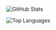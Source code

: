 ![GitHub Stats](https://github-readme-stats.vercel.app/api?username=shimar&count_private=true&show_icons=true)

![Top Languages](https://github-readme-stats.vercel.app/api/top-langs/?username=shimar&langs_count=10)

<!--
**shimar/shimar** is a ✨ _special_ ✨ repository because its `README.md` (this file) appears on your GitHub profile.

Here are some ideas to get you started:

- 🔭 I’m currently working on ...
- 🌱 I’m currently learning ...
- 👯 I’m looking to collaborate on ...
- 🤔 I’m looking for help with ...
- 💬 Ask me about ...
- 📫 How to reach me: ...
- 😄 Pronouns: ...
- ⚡ Fun fact: ...
-->
